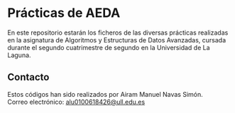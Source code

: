 # Prácticas de AEDA  
En este repositorio estarán los ficheros de las diversas prácticas realizadas en la asignatura de Algoritmos y Estructuras de Datos Avanzadas, cursada durante el segundo cuatrimestre de segundo en la Universidad de La Laguna.  
## Contacto
Estos códigos han sido realizados por Airam Manuel Navas Simón.  
Correo electrónico: [alu0100618426@ull.edu.es](mailto:alu0100618426@ull.edu.es)
